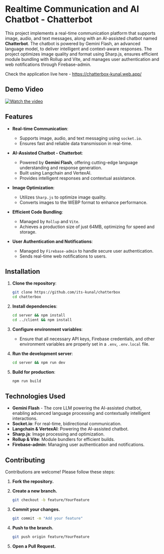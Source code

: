 # Realtime Communication and AI Chatbot - Chatterbot

This project implements a real-time communication platform that supports image, audio, and text messages, along with an AI-assisted chatbot named **Chatterbot**. The chatbot is powered by Gemini Flash, an advanced language model, to deliver intelligent and context-aware responses. The project optimizes image quality and format using Sharp.js, ensures efficient module bundling with Rollup and Vite, and manages user authentication and web notifications through Firebase-admin.

Check the application live here - https://chatterbox-kunal.web.app/

## Demo Video
[![Watch the video](http://img.youtube.com/vi/uIM5_hsWooI/0.jpg)](https://www.youtube.com/watch?v=uIM5_hsWooI)

## Features

- **Real-time Communication**:

  - Supports image, audio, and text messaging using `socket.io`.
  - Ensures fast and reliable data transmission in real-time.

- **AI-Assisted Chatbot - Chatterbot**:

  - Powered by **Gemini Flash**, offering cutting-edge language understanding and response generation.
  - Built using Langchain and VertexAI.
  - Provides intelligent responses and contextual assistance.

- **Image Optimization**:

  - Utilizes `Sharp.js` to optimize image quality.
  - Converts images to the WEBP format to enhance performance.

- **Efficient Code Bundling**:

  - Managed by `Rollup` and `Vite`.
  - Achieves a production size of just 64MB, optimizing for speed and storage.

- **User Authentication and Notifications**:
  - Managed by `Firebase-admin` to handle secure user authentication.
  - Sends real-time web notifications to users.

## Installation

1. **Clone the repository**:

   ```bash
   git clone https://github.com/its-kunal/chatterbox
   cd chatterbox
   ```

2. **Install dependencies**:

   ```bash
   cd server && npm install
   cd ../client && npm install
   ```

3. **Configure environment variables**:

   - Ensure that all necessary API keys, Firebase credentials, and other environment variables are properly set in a `.env`, `.env.local` file.

4. **Run the development server**:

   ```bash
   cd server && npm run dev
   ```

5. **Build for production**:
   ```bash
   npm run build
   ```

## Technologies Used

- **Gemini Flash** - The core LLM powering the AI-assisted chatbot, enabling advanced language processing and contextually intelligent interactions.
- **Socket.io**: For real-time, bidirectional communication.
- **Langchain & VertexAI**: Powering the AI-assisted chatbot.
- **Sharp.js**: Image processing and optimization.
- **Rollup & Vite**: Module bundlers for efficient builds.
- **Firebase-admin**: Managing user authentication and notifications.

## Contributing

Contributions are welcome! Please follow these steps:

1. **Fork the repository.**
2. **Create a new branch.**

   ```bash
   git checkout -b feature/YourFeature
   ```

3. **Commit your changes.**

   ```bash
   git commit -m "Add your feature"
   ```

4. **Push to the branch.**
   ```bash
   git push origin feature/YourFeature
   ```
5. **Open a Pull Request.**

